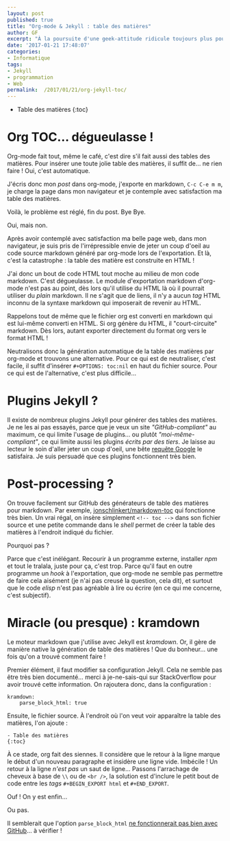 ```yaml
---
layout: post
published: true
title: "Org-mode & Jekyll : table des matières"
author: GF
excerpt: "À la poursuite d'une geek-attitude ridicule toujours plus poussée, j'écris désormais mes posts dans emacs, avec org-mode. Il faut ensuite les convertir en markdown pour qu'ils puissent être interprétés par Jekyll. C'est déjà difficile à dire, c'est encore plus difficile à faire. Ce post s'attaque à un problème particulier : la génération automatique d'une table des matières."
date: '2017-01-21 17:48:07'
categories:
- Informatique
tags:
- Jekyll
- programmation
- Web
permalink:  /2017/01/21/org-jekyll-toc/
---
```


- Table des matières 
{:toc}


# Org TOC&#x2026; dégueulasse !

Org-mode fait tout, même le café, c'est dire s'il fait aussi des tables des matières. Pour insérer une toute jolie table des matières, il suffit de&#x2026; ne rien faire ! Oui, c'est automatique.

J'écris donc mon *post* dans org-mode, j'exporte en markdown, `C-c C-e m m`, je charge la page dans mon navigateur et je contemple avec satisfaction ma table des matières.

Voilà, le problème est réglé, fin du post. Bye Bye.

Oui, mais non. 

Après avoir contemplé avec satisfaction ma belle page web, dans mon navigateur, je suis pris de l'irrépressible envie de jeter un coup d'oeil au code source markdown généré par org-mode lors de l'exportation. Et là, c'est la catastrophe : la table des matière est construite en HTML !

J'ai donc un bout de code HTML tout moche au milieu de mon code markdown. C'est dégueulasse. Le module d'exportation markdown d'org-mode n'est pas au point, dès lors qu'il utilise du HTML là où il pourrait utiliser du *plain* markdown. Il ne s'agit que de liens, il n'y a aucun *tag* HTML inconnu de la syntaxe markdown qui imposerait de revenir au HTML.

Rappelons tout de même que le fichier org est converti en markdown qui est lui-même converti en HTML. Si org génère du HTML, il "court-circuite" markdown. Dès lors, autant exporter directement du format org vers le format HTML !

Neutralisons donc la génération automatique de la table des matières par org-mode et trouvons une alternative. Pour ce qui est de neutraliser, c'est facile, il suffit d'insérer `#+OPTIONS: toc:nil` en haut du fichier source. Pour ce qui est de l'alternative, c'est plus difficile&#x2026;


# Plugins Jekyll ?

Il existe de nombreux plugins Jekyll pour générer des tables des matières. Je ne les ai pas essayés, parce que je veux un site *"GitHub-compliant"* au maximum, ce qui limite l'usage de plugins&#x2026; ou plutôt *"moi-même-compliant"*, ce qui limite aussi les plugins *écrits par des tiers*. Je laisse au lecteur le soin d'aller jeter un coup d'oeil, une bête [requête Google](https://www.google.fr/webhp?sourceid=chrome-instant&ion=1&espv=2&ie=UTF-8#q=jekyll%2520toc%2520generator) le satisfaira. Je suis persuadé que ces plugins fonctionnent très bien.


# Post-processing ?

On trouve facilement sur GitHub des générateurs de table des matières pour markdown. Par exemple, [jonschlinkert/markdown-toc](https://github.com/jonschlinkert/markdown-toc) qui fonctionne très bien. Un vrai régal, on insère simplement `<!-- toc -->` dans son fichier source et une petite commande dans le *shell* permet de créer la table des matières à l'endroit indiqué du fichier.

Pourquoi pas ?

Parce que c'est inélégant. Recourir à un programme externe, installer *npm* et tout le tralala, juste pour ça, c'est trop. Parce qu'il faut en outre programme un *hook* à l'exportation, que org-mode ne semble pas permettre de faire cela aisément (je n'ai pas creusé la question, cela dit), et surtout que le code *elisp* n'est pas agréable à lire ou écrire (en ce qui me concerne, c'est subjectif).


# Miracle (ou presque) : kramdown

Le moteur markdown que j'utilise avec Jekyll est *kramdown*. Or, il gère de manière native la génération de table des matières ! Que du bonheur&#x2026; une fois qu'on a trouvé comment faire !

Premier élément, il faut modifier sa configuration Jekyll. Cela ne semble pas être très bien documenté&#x2026; merci à je-ne-sais-qui sur StackOverflow pour avoir trouvé cette information. On rajoutera donc, dans la configuration :

    kramdown:
        parse_block_html: true

Ensuite, le fichier source. À l'endroit où l'on veut voir apparaître la table des matières, l'on ajoute :

    - Table des matières 
    {:toc}

À ce stade, org fait des siennes. Il considère que le retour à la ligne marque le début d'un nouveau paragraphe et insidère une ligne vide. Imbécile ! Un retour à la ligne *n'est pas* un saut de ligne&#x2026; Passons l'arrachage de cheveux à base de `\\` ou de `<br />`, la solution est d'inclure le petit bout de code entre les *tags* `#+BEGIN_EXPORT html` et `#+END_EXPORT`.

Ouf ! On y est enfin&#x2026;

Ou pas.

Il semblerait que l'option `parse_block_html` [ne fonctionnerait pas bien avec GitHub](https://github.com/GitbookIO/kramed/issues/31)&#x2026; à vérifier !

